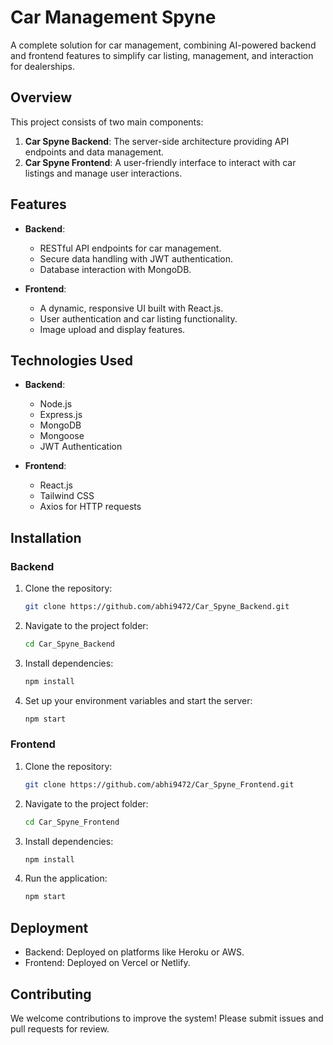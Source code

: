 
# Car Management Spyne

A complete solution for car management, combining AI-powered backend and frontend features to simplify car listing, management, and interaction for dealerships.

## Overview
This project consists of two main components:
1. **Car Spyne Backend**: The server-side architecture providing API endpoints and data management.
2. **Car Spyne Frontend**: A user-friendly interface to interact with car listings and manage user interactions.

## Features
- **Backend**:
  - RESTful API endpoints for car management.
  - Secure data handling with JWT authentication.
  - Database interaction with MongoDB.
  
- **Frontend**:
  - A dynamic, responsive UI built with React.js.
  - User authentication and car listing functionality.
  - Image upload and display features.

## Technologies Used
- **Backend**:
  - Node.js
  - Express.js
  - MongoDB
  - Mongoose
  - JWT Authentication
  
- **Frontend**:
  - React.js
  - Tailwind CSS
  - Axios for HTTP requests

## Installation

### Backend
1. Clone the repository:
   ```bash
   git clone https://github.com/abhi9472/Car_Spyne_Backend.git
   ```
2. Navigate to the project folder:
   ```bash
   cd Car_Spyne_Backend
   ```
3. Install dependencies:
   ```bash
   npm install
   ```
4. Set up your environment variables and start the server:
   ```bash
   npm start
   ```

### Frontend
1. Clone the repository:
   ```bash
   git clone https://github.com/abhi9472/Car_Spyne_Frontend.git
   ```
2. Navigate to the project folder:
   ```bash
   cd Car_Spyne_Frontend
   ```
3. Install dependencies:
   ```bash
   npm install
   ```
4. Run the application:
   ```bash
   npm start
   ```

## Deployment
- Backend: Deployed on platforms like Heroku or AWS.
- Frontend: Deployed on Vercel or Netlify.

## Contributing
We welcome contributions to improve the system! Please submit issues and pull requests for review.
